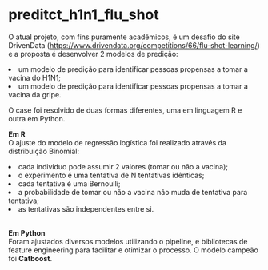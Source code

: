 # preditct_h1n1_flu_shot
 
O atual projeto, com fins puramente acadêmicos, é um desafio do site DrivenData (https://www.drivendata.org/competitions/66/flu-shot-learning/) e a proposta é desenvolver 2 modelos de predição:

<li>um modelo de predição para identificar pessoas propensas a tomar a vacina do H1N1;</li>
<li>um modelo de predição para identificar pessoas propensas a tomar a vacina da gripe.</li>

O case foi resolvido de duas formas diferentes, uma em linguagem R e outra em Python.

<b>Em R</b>
<br>
O ajuste do modelo de regressão logística foi realizado através da distribuição Binomial:
<li>cada indivíduo pode assumir 2 valores (tomar ou não a vacina);</li>
<li>o experimento é uma tentativa de N tentativas idênticas;</li>
<li>cada tentativa é uma Bernoulli;</li>
<li>a probabilidade de tomar ou não a vacina não muda de tentativa para tentativa;</li>
<li>as tentativas são independentes entre si.</li>

<br>

<b>Em Python</b>
<br>
Foram ajustados diversos modelos utilizando o pipeline, e bibliotecas de feature engineering para facilitar e otimizar o processo. O modelo campeão foi <b>Catboost</b>.
